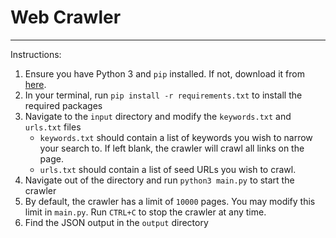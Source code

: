# Web Crawler
___
Instructions:

1. Ensure you have Python 3 and `pip` installed. If not, download it from [here](https://www.python.org/downloads/).
2. In your terminal, run `pip install -r requirements.txt` to install the required packages
3. Navigate to the `input` directory and modify the `keywords.txt` and `urls.txt` files
    - `keywords.txt` should contain a list of keywords you wish to narrow your search to. 
       If left blank, the crawler will crawl all links on the page.
    - `urls.txt` should contain a list of seed URLs you wish to crawl.
4. Navigate out of the directory and run `python3 main.py` to start the crawler
5. By default, the crawler has a limit of `10000` pages. You may modify this limit in `main.py`.
   Run `CTRL+C` to stop the crawler at any time.
6. Find the JSON output in the `output` directory
